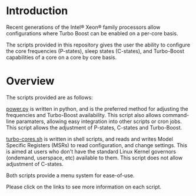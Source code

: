 # Introduction

Recent generations of the Intel® Xeon® family processors allow configurations
where Turbo Boost can be enabled on a per-core basis.

The scripts provided in this repository gives the user the ability to configure
the core frequencies (P-states), sleep states (C-states), and Turbo-Boost
capabilities of a core on a core by core basis. 

# Overview

The scripts provided are as follows:

[power.py](power.md) is written in python, and is the preferred method
for adjusting the frequencies and Turbo-Boost availability. This script also 
allows command-line paramaters, allowing easy integration into other scripts or
cron jobs. This script allows the adjustment of P-states, C-states and Turbo-Boost.

[turbo-cores.sh](turbo-cores.md) is written in shell scripts, and reads and 
writes Model Specific Registers (MSRs) to read configuration, and change
settings. This is aimed at users who don't have the standard Linux Kernel 
governors (ondemand, userspace, etc) available to them. This script does not
allow adjustment of C-states.

Both scripts provide a menu system for ease-of-use.

Please click on the links to see more information on each script.
